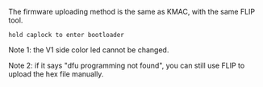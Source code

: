 The firmware uploading method is the same as KMAC, with the same FLIP tool.

`hold caplock to enter bootloader`

Note 1: the V1 side color led cannot be changed.

Note 2: if it says "dfu programming not found", you can still use FLIP to upload the hex file manually.
